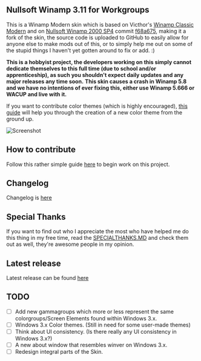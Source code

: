 ## Nullsoft Winamp 3.11 for Workgroups
This is a Winamp Modern skin which is based on Victhor's [Winamp Classic Modern](https://www.deviantart.com/victhor/art/Winamp-Classic-Modern-by-Victhor-805797724) and on [Nullsoft Winamp 2000 SP4](https://github.com/0x5066/Winamp2000SP4) commit [f68a675](https://github.com/0x5066/Winamp3x/commit/f68a67556977c0d5387fd28d27542a1104c0eb71), making it a fork of the skin, the source code is uploaded to GitHub to easily allow for anyone else to make mods out of this, or to simply help me out on some of the stupid things I haven't yet gotten around to fix or add. :)

**This is a hobbyist project, the developers working on this simply cannot dedicate themselves to this full time (due to school and/or apprenticeship), as such you shouldn't expect daily updates and any major releases any time soon.**
**This skin causes a crash in Winamp 5.8 and we have no intentions of ever fixing this, either use Winamp 5.666 or WACUP and live with it.**

If you want to contribute color themes (which is highly encouraged), [this guide](https://github.com/0x5066/Winamp3x/blob/master/contributing.md) will help you through the creation of a new color theme from the ground up.

![Screenshot](https://cdn.discordapp.com/attachments/703667328835125248/768145083840069682/unknown.png)

## How to contribute
Follow this rather simple guide [here](https://github.com/0x5066/Winamp3x/blob/master/contributing.md) to begin work on this project.

## Changelog
Changelog is [here](https://github.com/0x5066/Winamp3x/blob/master/CHANGELOG.md)

## Special Thanks
If you want to find out who I appreciate the most who have helped me do this thing in my free time, read the [SPECIALTHANKS.MD](https://github.com/0x5066/Winamp3x/blob/master/SPECIALTHANKS.md) and check them out as well, they're awesome people in my opinion.

## Latest release
Latest release can be found [here](https://github.com/0x5066/Winamp3x/releases)

## TODO

 - [ ] Add new gammagroups which more or less represent the same colorgroups/Screen Elements found within Windows 3.x.
 - [ ] Windows 3.x Color themes. (Still in need for some user-made themes)
 - [ ] Think about UI consistency. (Is there really any UI consistency in Windows 3.x?)
 - [ ] A new about window that resembles winver on Windows 3.x.
 - [ ] Redesign integral parts of the Skin.
